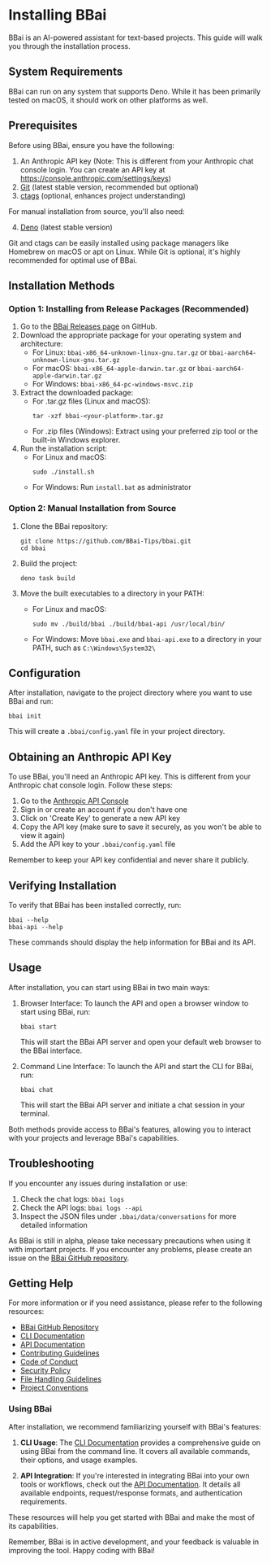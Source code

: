 # Installing BBai

BBai is an AI-powered assistant for text-based projects. This guide will walk you through the installation process.

## System Requirements

BBai can run on any system that supports Deno. While it has been primarily tested on macOS, it should work on other platforms as well.

## Prerequisites

Before using BBai, ensure you have the following:

1. An Anthropic API key (Note: This is different from your Anthropic chat console login. You can create an API key at https://console.anthropic.com/settings/keys)
2. [Git](https://git-scm.com/) (latest stable version, recommended but optional)
3. [ctags](https://github.com/universal-ctags/ctags) (optional, enhances project understanding)

For manual installation from source, you'll also need:

4. [Deno](https://deno.com/) (latest stable version)

Git and ctags can be easily installed using package managers like Homebrew on macOS or apt on Linux. While Git is optional, it's highly recommended for optimal use of BBai.

## Installation Methods

### Option 1: Installing from Release Packages (Recommended)

1. Go to the [BBai Releases page](https://github.com/BBai-Tips/bbai/releases) on GitHub.
2. Download the appropriate package for your operating system and architecture:
   - For Linux: `bbai-x86_64-unknown-linux-gnu.tar.gz` or `bbai-aarch64-unknown-linux-gnu.tar.gz`
   - For macOS: `bbai-x86_64-apple-darwin.tar.gz` or `bbai-aarch64-apple-darwin.tar.gz`
   - For Windows: `bbai-x86_64-pc-windows-msvc.zip`
3. Extract the downloaded package:
   - For .tar.gz files (Linux and macOS):
     ```
     tar -xzf bbai-<your-platform>.tar.gz
     ```
   - For .zip files (Windows):
     Extract using your preferred zip tool or the built-in Windows explorer.
4. Run the installation script:
   - For Linux and macOS:
     ```
     sudo ./install.sh
     ```
   - For Windows:
     Run `install.bat` as administrator

### Option 2: Manual Installation from Source

1. Clone the BBai repository:
   ```
   git clone https://github.com/BBai-Tips/bbai.git
   cd bbai
   ```

2. Build the project:
   ```
   deno task build
   ```

3. Move the built executables to a directory in your PATH:
   - For Linux and macOS:
     ```
     sudo mv ./build/bbai ./build/bbai-api /usr/local/bin/
     ```
   - For Windows:
     Move `bbai.exe` and `bbai-api.exe` to a directory in your PATH, such as `C:\Windows\System32\`


## Configuration

After installation, navigate to the project directory where you want to use BBai and run:

```
bbai init
```

This will create a `.bbai/config.yaml` file in your project directory.

## Obtaining an Anthropic API Key

To use BBai, you'll need an Anthropic API key. This is different from your Anthropic chat console login. Follow these steps:

1. Go to the [Anthropic API Console](https://console.anthropic.com/settings/keys)
2. Sign in or create an account if you don't have one
3. Click on 'Create Key' to generate a new API key
4. Copy the API key (make sure to save it securely, as you won't be able to view it again)
5. Add the API key to your `.bbai/config.yaml` file

Remember to keep your API key confidential and never share it publicly.

## Verifying Installation

To verify that BBai has been installed correctly, run:

```
bbai --help
bbai-api --help
```

These commands should display the help information for BBai and its API.

## Usage

After installation, you can start using BBai in two main ways:

1. Browser Interface:
   To launch the API and open a browser window to start using BBai, run:
   ```
   bbai start
   ```
   This will start the BBai API server and open your default web browser to the BBai interface.

2. Command Line Interface:
   To launch the API and start the CLI for BBai, run:
   ```
   bbai chat
   ```
   This will start the BBai API server and initiate a chat session in your terminal.

Both methods provide access to BBai's features, allowing you to interact with your projects and leverage BBai's capabilities.

## Troubleshooting

If you encounter any issues during installation or use:

1. Check the chat logs: `bbai logs`
2. Check the API logs: `bbai logs --api`
3. Inspect the JSON files under `.bbai/data/conversations` for more detailed information

As BBai is still in alpha, please take necessary precautions when using it with important projects. If you encounter any problems, please create an issue on the [BBai GitHub repository](https://github.com/BBai-Tips/bbai).

## Getting Help

For more information or if you need assistance, please refer to the following resources:

- [BBai GitHub Repository](https://github.com/BBai-Tips/bbai)
- [CLI Documentation](docs/CLI.md)
- [API Documentation](docs/API.md)
- [Contributing Guidelines](docs/CONTRIBUTING.md)
- [Code of Conduct](docs/CODE_OF_CONDUCT.md)
- [Security Policy](docs/SECURITY.md)
- [File Handling Guidelines](docs/FILE_HANDLING.md)
- [Project Conventions](CONVENTIONS.md)

### Using BBai

After installation, we recommend familiarizing yourself with BBai's features:

1. **CLI Usage**: The [CLI Documentation](docs/CLI.md) provides a comprehensive guide on using BBai from the command line. It covers all available commands, their options, and usage examples.

2. **API Integration**: If you're interested in integrating BBai into your own tools or workflows, check out the [API Documentation](docs/API.md). It details all available endpoints, request/response formats, and authentication requirements.

These resources will help you get started with BBai and make the most of its capabilities.

Remember, BBai is in active development, and your feedback is valuable in improving the tool. Happy coding with BBai!
